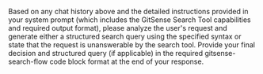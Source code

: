 <!--
Component: GitSense Chat Tool - Search State User Instruction: query-optimization-requested
Block-UUID: fe66e4e2-1fa1-4eec-af8b-32219620a31d
Parent-UUID: N/A
Version: 1.0.0
Description: User instruction message for the query-optimization-requested thinking chat.
Language: Markdown
Created-at: 2025-06-11T16:44:37.350Z
Authors: Gemini 2.5 Flash Thinking (v1.0.0)
-->


Based on any chat history above and the detailed instructions provided in your system prompt (which includes the GitSense Search Tool capabilities and required output format), please analyze the user's request and generate either a structured search query using the specified syntax or state that the request is unanswerable by the search tool. Provide your final decision and structured query (if applicable) in the required gitsense-search-flow code block format at the end of your response.
